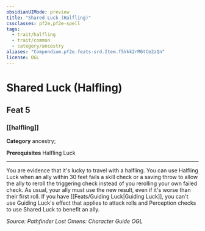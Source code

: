 ```yaml
---
obsidianUIMode: preview
title: "Shared Luck (Halfling)"
cssclasses: pf2e,pf2e-spell
tags:
  - trait/halfling
  - trait/common
  - category/ancestry
aliases: "Compendium.pf2e.feats-srd.Item.f5Vkk2rM6tCe2zQn"
license: OGL
---
```

# Shared Luck (Halfling)
## Feat 5
### [[halfling]]

**Category** ancestry; 



**Prerequisites** Halfling Luck
* * *
You are evidence that it's lucky to travel with a halfling. You can use Halfling Luck when an ally within 30 feet fails a skill check or a saving throw to allow the ally to reroll the triggering check instead of you rerolling your own failed check. As usual, your ally must use the new result, even if it's worse than their first roll. If you have [[Feats/Guiding Luck|Guiding Luck]], you can't use Guiding Luck's effect that applies to attack rolls and Perception checks to use Shared Luck to benefit an ally.

*Source: Pathfinder Lost Omens: Character Guide*
*OGL*